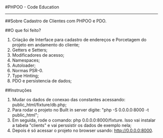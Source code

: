 #PHPOO - Code Education
***

##Sobre
Cadastro de Clientes com PHPOO e PDO.

##O que foi feito?
1.  Criação de Interface para cadastro de endereços e Porcetagem do projeto em andamento do cliente;
2.  Getters e Setters;
3.  Modificadores de acesso;
4.  Namespaces;
5.  Autoloader;
5.  Normas PSR-0.
6.  Type Hinting;
7.  PDO e persistencia de dados;

##Instruções
1. Mudar os dados de conexao das constantes acessando: public_html/fixture/db.php;
2. Para rodar o projeto no Built in server digite: "php -S 0.0.0.0:8000 -t public_html";
3. Em seguida, rode o comando: php 0.0.0.0:8000/fixture. Isso vai instalar a tabela "clients" e vai perssistir os dados de exemplo nela;
4. Depois é só acessar o projeto no browser usando: http://0.0.0.0:8000.